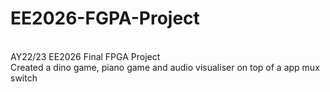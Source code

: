 # EE2026-FGPA-Project
<br>
AY22/23 EE2026 Final FPGA Project
<br>
Created a dino game, piano game and audio visualiser on top of a app mux switch
